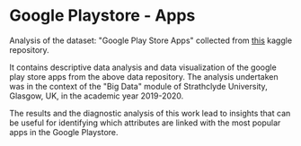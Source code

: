 # Google Playstore - Apps
Analysis of the dataset: "Google Play Store Apps" collected from [this](https://www.kaggle.com/gauthamp10/google-playstore-apps) kaggle repository.

It contains descriptive data analysis and data visualization of the google play store apps from the above data repository. The analysis undertaken was in the context of the "Big Data" module of Strathclyde University, Glasgow, UK, in the academic year 2019-2020.

The results and the diagnostic analysis of this work lead to insights that can be useful for identifying which attributes are linked with the most popular apps in the Google Playstore.
